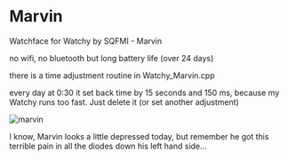 # Marvin
Watchface for Watchy by SQFMI - Marvin

no wifi, no bluetooth but long battery life (over 24 days)

there is a time adjustment routine in Watchy_Marvin.cpp

every day at 0:30 it set back time by 15 seconds and 150 ms, because my Watchy runs too fast. Just delete it (or set another adjustment)

![marvin](https://github.com/MartMarq/Marvin/assets/139223739/a19301e5-3c84-48f7-ae4f-30291fed1769)

I know, Marvin looks a little depressed today, but remember he got this terrible pain in all the diodes down his left hand side...
